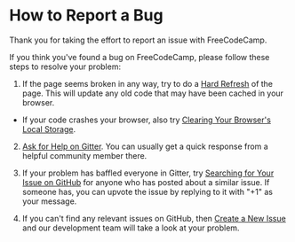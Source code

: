 # How to Report a Bug

Thank you for taking the effort to report an issue with FreeCodeCamp.

If you think you've found a bug on FreeCodeCamp, please follow these steps to resolve your problem:

1. If the page seems broken in any way, try to do a [Hard Refresh](Refresh-Your-Browser-Cache) of the page. This will update any old code that may have been cached in your browser.

  - If your code crashes your browser, also try [Clearing Your Browser's Local Storage](http://forum.freecodecamp.com/t/removing-all-locally-stored-challenges/19129).

2. [Ask for Help on Gitter](http://forum.freecodecamp.com/t/how-to-get-help-on-gitter/19130). You can usually get a quick response from a helpful community member there.

3. If your problem has baffled everyone in Gitter, try [Searching for Your Issue on GitHub](http://forum.freecodecamp.com/t/searching-for-existing-issues-in-github/18390) for anyone who has posted about a similar issue. If someone has, you can upvote the issue by replying to it with "+1" as your message.

4. If you can't find any relevant issues on GitHub, then [Create a New Issue](http://forum.freecodecamp.com/t/creating-a-new-github-issue/18392) and our development team will take a look at your problem.

